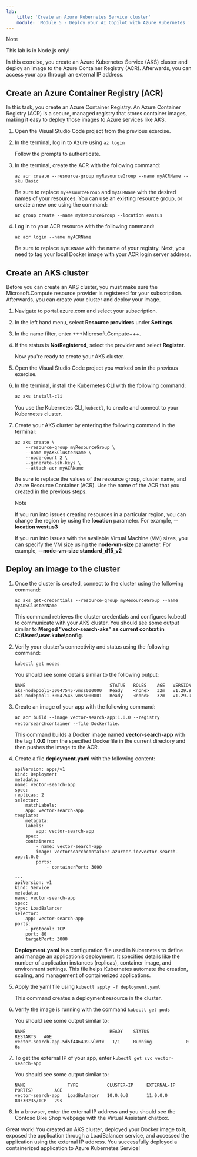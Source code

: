 ```yaml
---
lab:
    title: 'Create an Azure Kubernetes Service cluster'
    module: 'Module 5 - Deploy your AI Copilot with Azure Kubernetes '
---
```


>[!note]
> This lab is in Node.js only!

In this exercise, you create an Azure Kubernetes Service (AKS) cluster and deploy an image to the Azure Container Registry (ACR). Afterwards, you can access your app through an external IP address.

## Create an Azure Container Registry (ACR)

In this task, you create an Azure Container Registry. An Azure Container Registry (ACR) is a secure, managed registry that stores container images, making it easy to deploy those images to Azure services like AKS.

1. Open the Visual Studio Code project from the previous exercise.

1. In the terminal, log in to Azure using `az login`

    Follow the prompts to authenticate.

1. In the terminal, create the ACR with the following command:

    ```
    az acr create --resource-group myResourceGroup --name myACRName --sku Basic
    ```

    Be sure to replace `myResourceGroup` and `myACRName` with the desired names of your resources. You can use an existing resource group, or create a new one using the command:

    ```
    az group create --name myResourceGroup --location eastus
    ```

1. Log in to your ACR resource with the following command:

    ```
    az acr login --name myACRName
    ```

    Be sure to replace `myACRName` with the name of your registry. Next, you need to tag your local Docker image with your ACR login server address.

## Create an AKS cluster

Before you can create an AKS cluster, you must make sure the Microsoft.Compute resource provider is registered for your subscription. Afterwards, you can create your cluster and deploy your image.

1. Navigate to portal.azure.com and select your subscription.

1. In the left hand menu, select **Resource providers** under **Settings**.

1. In the name filter, enter +++Microsoft.Compute+++.

1. If the status is **NotRegistered**, select the provider and select **Register**.

    Now you're ready to create your AKS cluster.

1. Open the Visual Studio Code project you worked on in the previous exercise.

1. In the terminal, install the Kubernetes CLI with the following command:

    ```bash
    az aks install-cli
    ```

    You use the Kubernetes CLI, `kubectl`, to create and connect to your Kubernetes cluster.

1. Create your AKS cluster by entering the following command in the terminal:

    ```
    az aks create \
        --resource-group myResourceGroup \
        --name myAKSClusterName \
        --node-count 2 \
        --generate-ssh-keys \
        --attach-acr myACRName 
    ```

    Be sure to replace the values of the resource group, cluster name, and Azure Resource Container (ACR). Use the name of the ACR that you created in the previous steps.

    >[!note]
    > If you run into issues creating resources in a particular region, you can change the region by using the **location** parameter. For example, **--location westus3**

    If you run into issues with the available Virtual Machine (VM) sizes, you can specify the VM size using the **node-vm-size** parameter. For example, **--node-vm-size standard_d15_v2**

## Deploy an image to the cluster

1. Once the cluster is created, connect to the cluster using the following command:
   
    ```
    az aks get-credentials --resource-group myResourceGroup --name myAKSClusterName
    ```

    This command retrieves the cluster credentials and configures kubectl to communicate with your AKS cluster. You should see some output similar to **Merged "vector-search-aks" as current context in C:\Users\user\.kube\config**.

1. Verify your cluster's connectivity and status using the following command:

    ```
    kubectl get nodes
    ```

    You should see some details similar to the following output:
    ```
    NAME                                STATUS   ROLES    AGE   VERSION
    aks-nodepool1-30047545-vmss000000   Ready    <none>   32m   v1.29.9
    aks-nodepool1-30047545-vmss000001   Ready    <none>   32m   v1.29.9
    ```

1. Create an image of your app with the following command:
   
    `az acr build --image vector-search-app:1.0.0 --registry vectorsearchcontainer --file Dockerfile`.

    This command builds a Docker image named **vector-search-app** with the tag **1.0.0** from the specified Dockerfile in the current directory and then pushes the image to the ACR.

1. Create a file **deployment.yaml** with the following content:

    ```
    apiVersion: apps/v1
    kind: Deployment
    metadata:
    name: vector-search-app
    spec:
    replicas: 2
    selector:
        matchLabels:
        app: vector-search-app
    template:
        metadata:
        labels:
            app: vector-search-app
        spec:
        containers:
            - name: vector-search-app
            image: vectorsearchcontainer.azurecr.io/vector-search-app:1.0.0
            ports:
                - containerPort: 3000

    ---
    apiVersion: v1
    kind: Service
    metadata:
    name: vector-search-app
    spec:
    type: LoadBalancer
    selector:
        app: vector-search-app
    ports:
        - protocol: TCP
        port: 80
        targetPort: 3000
    ```

    **Deployment.yaml** is a configuration file used in Kubernetes to define and manage an application’s deployment. It specifies details like the number of application instances (replicas), container image, and environment settings. This file helps Kubernetes automate the creation, scaling, and management of containerized applications.

1. Apply the yaml file using `kubectl apply -f deployment.yaml`

    This command creates a deployment resource in the cluster.

1. Verify the image is running with the command `kubectl get pods`

    You should see some output similar to:

    ```
    NAME                                READY    STATUS              RESTARTS   AGE
    vector-search-app-5d5f446499-vlmtx   1/1     Running             0          6s
    ```

1. To get the external IP of your app, enter `kubectl get svc vector-search-app`

    You should see some output similar to:

    ```
    NAME                TYPE           CLUSTER-IP     EXTERNAL-IP    PORT(S)        AGE
    vector-search-app   LoadBalancer   10.0.0.0       11.0.0.0       80:30235/TCP   29s
    ```

1. In a browser, enter the external IP address and you should see the Contoso Bike Shop webpage with the Virtual Assistant chatbox.

Great work! You created an AKS cluster, deployed your Docker image to it, exposed the application through a LoadBalancer service, and accessed the application using the external IP address. You successfully deployed a containerized application to Azure Kubernetes Service!
